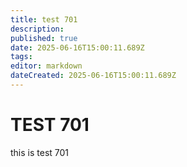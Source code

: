 ```yaml
---
title: test 701
description: 
published: true
date: 2025-06-16T15:00:11.689Z
tags: 
editor: markdown
dateCreated: 2025-06-16T15:00:11.689Z
---
```


# TEST 701
this is test 701
